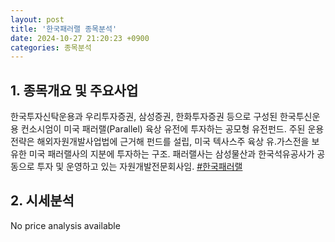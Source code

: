 ```yaml
---
layout: post
title: '한국패러랠 종목분석'
date: 2024-10-27 21:20:23 +0900
categories: 종목분석
---
```


## 1. 종목개요 및 주요사업

한국투자신탁운용과 우리투자증권, 삼성증권, 한화투자증권 등으로 구성된 한국투신운용 컨소시엄이 미국 패러랠(Parallel) 육상 유전에 투자하는 공모형 유전펀드. 주된 운용전략은 해외자원개발사업법에 근거해 펀드를 설립, 미국 텍사스주 육상 유.가스전을 보유한 미국 패러랠사의 지분에 투자하는 구조. 패러랠사는 삼성물산과 한국석유공사가 공동으로 투자 및 운영하고 있는 자원개발전문회사임.
[#한국패러랠](#)

## 2. 시세분석

No price analysis available
